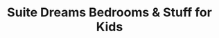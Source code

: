 ---
title: "Suite Dreams Bedrooms & Stuff for Kids"
url: /windsor-heights/suite-dreams-bedrooms-and-stuff-for-kids/
shop: furniture
---
